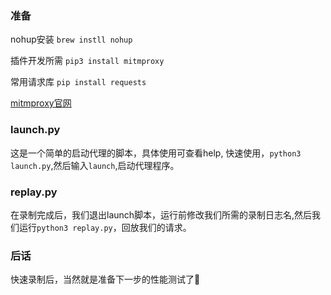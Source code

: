 ### 准备
nohup安装 `brew instll nohup`

插件开发所需 `pip3 install mitmproxy`

常用请求库 `pip install requests`


[mitmproxy官网](https://mitmproxy.org/)


### launch.py
这是一个简单的启动代理的脚本，具体使用可查看help,
快速使用，`python3 launch.py`,然后输入`launch`,启动代理程序。

### replay.py
在录制完成后，我们退出launch脚本，运行前修改我们所需的录制日志名,然后我们运行`python3 replay.py`，回放我们的请求。

### 后话
快速录制后，当然就是准备下一步的性能测试了🌝